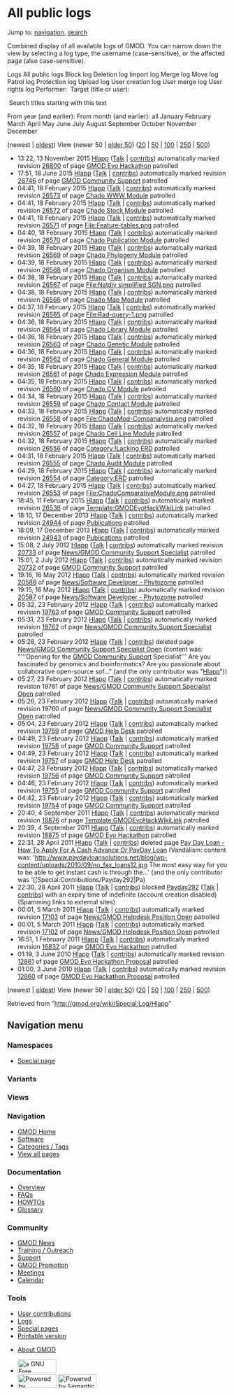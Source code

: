<div id="mw-page-base" class="noprint">

</div>

<div id="mw-head-base" class="noprint">

</div>

<div id="content" class="mw-body" role="main">

<span id="top"></span>

<div id="mw-js-message" style="display:none;">

</div>



# <span dir="auto">All public logs</span>

<div id="bodyContent">

<div id="contentSub">

</div>

<div id="jump-to-nav" class="mw-jump">

Jump to: [navigation](#mw-navigation), [search](#p-search)

</div>

<div id="mw-content-text">

Combined display of all available logs of GMOD. You can narrow down the
view by selecting a log type, the username (case-sensitive), or the
affected page (also case-sensitive).

Logs All public logs Block log Deletion log Import log Merge log Move
log Patrol log Protection log Upload log User creation log User merge
log User rights log <span style="white-space: nowrap">Performer: </span>
<span style="white-space: nowrap">Target (title or user): </span>

 Search titles starting with this text

From year (and earlier): From month (and earlier): all January February
March April May June July August September October November December

(newest \| <a
href="/mediawiki/index.php?title=Special:Log/Hlapp&amp;dir=prev&amp;type=&amp;user=Hlapp"
class="mw-lastlink" rel="last" title="Special:Log/Hlapp">oldest</a>)
View (newer 50 \| <a
href="/mediawiki/index.php?title=Special:Log/Hlapp&amp;offset=20100603010043&amp;type=&amp;user=Hlapp"
class="mw-nextlink" rel="next" title="Special:Log/Hlapp">older 50</a>)
(<a
href="/mediawiki/index.php?title=Special:Log/Hlapp&amp;offset=&amp;limit=20&amp;type=&amp;user=Hlapp"
class="mw-numlink" title="Special:Log/Hlapp">20</a> \| <a
href="/mediawiki/index.php?title=Special:Log/Hlapp&amp;offset=&amp;limit=50&amp;type=&amp;user=Hlapp"
class="mw-numlink" title="Special:Log/Hlapp">50</a> \| <a
href="/mediawiki/index.php?title=Special:Log/Hlapp&amp;offset=&amp;limit=100&amp;type=&amp;user=Hlapp"
class="mw-numlink" title="Special:Log/Hlapp">100</a> \| <a
href="/mediawiki/index.php?title=Special:Log/Hlapp&amp;offset=&amp;limit=250&amp;type=&amp;user=Hlapp"
class="mw-numlink" title="Special:Log/Hlapp">250</a> \| <a
href="/mediawiki/index.php?title=Special:Log/Hlapp&amp;offset=&amp;limit=500&amp;type=&amp;user=Hlapp"
class="mw-numlink" title="Special:Log/Hlapp">500</a>)

- 13:22, 13 November 2015 <a href="/wiki/User:Hlapp" class="mw-userlink"
  title="User:Hlapp">Hlapp</a> <span class="mw-usertoollinks">(<a
  href="/mediawiki/index.php?title=User_talk:Hlapp&amp;action=edit&amp;redlink=1"
  class="new" title="User talk:Hlapp (page does not exist)">Talk</a> \|
  [contribs](/wiki/Special:Contributions/Hlapp "Special:Contributions/Hlapp"))</span>
  automatically marked revision
  [26800](/mediawiki/index.php?title=GMOD_Evo_Hackathon&oldid=26800&diff=prev "GMOD Evo Hackathon")
  of page [GMOD Evo
  Hackathon](/wiki/GMOD_Evo_Hackathon "GMOD Evo Hackathon") patrolled
- 17:51, 18 June 2015 <a href="/wiki/User:Hlapp" class="mw-userlink"
  title="User:Hlapp">Hlapp</a> <span class="mw-usertoollinks">(<a
  href="/mediawiki/index.php?title=User_talk:Hlapp&amp;action=edit&amp;redlink=1"
  class="new" title="User talk:Hlapp (page does not exist)">Talk</a> \|
  [contribs](/wiki/Special:Contributions/Hlapp "Special:Contributions/Hlapp"))</span>
  automatically marked revision
  [26746](/mediawiki/index.php?title=GMOD_Community_Support&oldid=26746&diff=prev "GMOD Community Support")
  of page [GMOD Community
  Support](/wiki/GMOD_Community_Support "GMOD Community Support")
  patrolled
- 04:41, 18 February 2015 <a href="/wiki/User:Hlapp" class="mw-userlink"
  title="User:Hlapp">Hlapp</a> <span class="mw-usertoollinks">(<a
  href="/mediawiki/index.php?title=User_talk:Hlapp&amp;action=edit&amp;redlink=1"
  class="new" title="User talk:Hlapp (page does not exist)">Talk</a> \|
  [contribs](/wiki/Special:Contributions/Hlapp "Special:Contributions/Hlapp"))</span>
  automatically marked revision
  [26573](/mediawiki/index.php?title=Chado_WWW_Module&oldid=26573&diff=prev "Chado WWW Module")
  of page [Chado WWW Module](/wiki/Chado_WWW_Module "Chado WWW Module")
  patrolled
- 04:41, 18 February 2015 <a href="/wiki/User:Hlapp" class="mw-userlink"
  title="User:Hlapp">Hlapp</a> <span class="mw-usertoollinks">(<a
  href="/mediawiki/index.php?title=User_talk:Hlapp&amp;action=edit&amp;redlink=1"
  class="new" title="User talk:Hlapp (page does not exist)">Talk</a> \|
  [contribs](/wiki/Special:Contributions/Hlapp "Special:Contributions/Hlapp"))</span>
  automatically marked revision
  [26572](/mediawiki/index.php?title=Chado_Stock_Module&oldid=26572&diff=prev "Chado Stock Module")
  of page [Chado Stock
  Module](/wiki/Chado_Stock_Module "Chado Stock Module") patrolled
- 04:41, 18 February 2015 <a href="/wiki/User:Hlapp" class="mw-userlink"
  title="User:Hlapp">Hlapp</a> <span class="mw-usertoollinks">(<a
  href="/mediawiki/index.php?title=User_talk:Hlapp&amp;action=edit&amp;redlink=1"
  class="new" title="User talk:Hlapp (page does not exist)">Talk</a> \|
  [contribs](/wiki/Special:Contributions/Hlapp "Special:Contributions/Hlapp"))</span>
  automatically marked revision
  [26571](/mediawiki/index.php?title=File:Feature-tables.png&oldid=26571&diff=prev "File:Feature-tables.png")
  of page
  [File:Feature-tables.png](/wiki/File:Feature-tables.png "File:Feature-tables.png")
  patrolled
- 04:40, 18 February 2015 <a href="/wiki/User:Hlapp" class="mw-userlink"
  title="User:Hlapp">Hlapp</a> <span class="mw-usertoollinks">(<a
  href="/mediawiki/index.php?title=User_talk:Hlapp&amp;action=edit&amp;redlink=1"
  class="new" title="User talk:Hlapp (page does not exist)">Talk</a> \|
  [contribs](/wiki/Special:Contributions/Hlapp "Special:Contributions/Hlapp"))</span>
  automatically marked revision
  [26570](/mediawiki/index.php?title=Chado_Publication_Module&oldid=26570&diff=prev "Chado Publication Module")
  of page [Chado Publication
  Module](/wiki/Chado_Publication_Module "Chado Publication Module")
  patrolled
- 04:39, 18 February 2015 <a href="/wiki/User:Hlapp" class="mw-userlink"
  title="User:Hlapp">Hlapp</a> <span class="mw-usertoollinks">(<a
  href="/mediawiki/index.php?title=User_talk:Hlapp&amp;action=edit&amp;redlink=1"
  class="new" title="User talk:Hlapp (page does not exist)">Talk</a> \|
  [contribs](/wiki/Special:Contributions/Hlapp "Special:Contributions/Hlapp"))</span>
  automatically marked revision
  [26569](/mediawiki/index.php?title=Chado_Phylogeny_Module&oldid=26569&diff=prev "Chado Phylogeny Module")
  of page [Chado Phylogeny
  Module](/wiki/Chado_Phylogeny_Module "Chado Phylogeny Module")
  patrolled
- 04:39, 18 February 2015 <a href="/wiki/User:Hlapp" class="mw-userlink"
  title="User:Hlapp">Hlapp</a> <span class="mw-usertoollinks">(<a
  href="/mediawiki/index.php?title=User_talk:Hlapp&amp;action=edit&amp;redlink=1"
  class="new" title="User talk:Hlapp (page does not exist)">Talk</a> \|
  [contribs](/wiki/Special:Contributions/Hlapp "Special:Contributions/Hlapp"))</span>
  automatically marked revision
  [26568](/mediawiki/index.php?title=Chado_Organism_Module&oldid=26568&diff=prev "Chado Organism Module")
  of page [Chado Organism
  Module](/wiki/Chado_Organism_Module "Chado Organism Module") patrolled
- 04:38, 18 February 2015 <a href="/wiki/User:Hlapp" class="mw-userlink"
  title="User:Hlapp">Hlapp</a> <span class="mw-usertoollinks">(<a
  href="/mediawiki/index.php?title=User_talk:Hlapp&amp;action=edit&amp;redlink=1"
  class="new" title="User talk:Hlapp (page does not exist)">Talk</a> \|
  [contribs](/wiki/Special:Contributions/Hlapp "Special:Contributions/Hlapp"))</span>
  automatically marked revision
  [26567](/mediawiki/index.php?title=File:Natdiv_simplified_SGN.png&oldid=26567&diff=prev "File:Natdiv simplified SGN.png")
  of page [File:Natdiv simplified
  SGN.png](/wiki/File:Natdiv_simplified_SGN.png "File:Natdiv simplified SGN.png")
  patrolled
- 04:38, 18 February 2015 <a href="/wiki/User:Hlapp" class="mw-userlink"
  title="User:Hlapp">Hlapp</a> <span class="mw-usertoollinks">(<a
  href="/mediawiki/index.php?title=User_talk:Hlapp&amp;action=edit&amp;redlink=1"
  class="new" title="User talk:Hlapp (page does not exist)">Talk</a> \|
  [contribs](/wiki/Special:Contributions/Hlapp "Special:Contributions/Hlapp"))</span>
  automatically marked revision
  [26566](/mediawiki/index.php?title=Chado_Map_Module&oldid=26566&diff=prev "Chado Map Module")
  of page [Chado Map Module](/wiki/Chado_Map_Module "Chado Map Module")
  patrolled
- 04:37, 18 February 2015 <a href="/wiki/User:Hlapp" class="mw-userlink"
  title="User:Hlapp">Hlapp</a> <span class="mw-usertoollinks">(<a
  href="/mediawiki/index.php?title=User_talk:Hlapp&amp;action=edit&amp;redlink=1"
  class="new" title="User talk:Hlapp (page does not exist)">Talk</a> \|
  [contribs](/wiki/Special:Contributions/Hlapp "Special:Contributions/Hlapp"))</span>
  automatically marked revision
  [26565](/mediawiki/index.php?title=File:Rad-query-1.png&oldid=26565&diff=prev "File:Rad-query-1.png")
  of page
  [File:Rad-query-1.png](/wiki/File:Rad-query-1.png "File:Rad-query-1.png")
  patrolled
- 04:36, 18 February 2015 <a href="/wiki/User:Hlapp" class="mw-userlink"
  title="User:Hlapp">Hlapp</a> <span class="mw-usertoollinks">(<a
  href="/mediawiki/index.php?title=User_talk:Hlapp&amp;action=edit&amp;redlink=1"
  class="new" title="User talk:Hlapp (page does not exist)">Talk</a> \|
  [contribs](/wiki/Special:Contributions/Hlapp "Special:Contributions/Hlapp"))</span>
  automatically marked revision
  [26564](/mediawiki/index.php?title=Chado_Library_Module&oldid=26564&diff=prev "Chado Library Module")
  of page [Chado Library
  Module](/wiki/Chado_Library_Module "Chado Library Module") patrolled
- 04:36, 18 February 2015 <a href="/wiki/User:Hlapp" class="mw-userlink"
  title="User:Hlapp">Hlapp</a> <span class="mw-usertoollinks">(<a
  href="/mediawiki/index.php?title=User_talk:Hlapp&amp;action=edit&amp;redlink=1"
  class="new" title="User talk:Hlapp (page does not exist)">Talk</a> \|
  [contribs](/wiki/Special:Contributions/Hlapp "Special:Contributions/Hlapp"))</span>
  automatically marked revision
  [26563](/mediawiki/index.php?title=Chado_Genetic_Module&oldid=26563&diff=prev "Chado Genetic Module")
  of page [Chado Genetic
  Module](/wiki/Chado_Genetic_Module "Chado Genetic Module") patrolled
- 04:36, 18 February 2015 <a href="/wiki/User:Hlapp" class="mw-userlink"
  title="User:Hlapp">Hlapp</a> <span class="mw-usertoollinks">(<a
  href="/mediawiki/index.php?title=User_talk:Hlapp&amp;action=edit&amp;redlink=1"
  class="new" title="User talk:Hlapp (page does not exist)">Talk</a> \|
  [contribs](/wiki/Special:Contributions/Hlapp "Special:Contributions/Hlapp"))</span>
  automatically marked revision
  [26562](/mediawiki/index.php?title=Chado_General_Module&oldid=26562&diff=prev "Chado General Module")
  of page [Chado General
  Module](/wiki/Chado_General_Module "Chado General Module") patrolled
- 04:35, 18 February 2015 <a href="/wiki/User:Hlapp" class="mw-userlink"
  title="User:Hlapp">Hlapp</a> <span class="mw-usertoollinks">(<a
  href="/mediawiki/index.php?title=User_talk:Hlapp&amp;action=edit&amp;redlink=1"
  class="new" title="User talk:Hlapp (page does not exist)">Talk</a> \|
  [contribs](/wiki/Special:Contributions/Hlapp "Special:Contributions/Hlapp"))</span>
  automatically marked revision
  [26561](/mediawiki/index.php?title=Chado_Expression_Module&oldid=26561&diff=prev "Chado Expression Module")
  of page [Chado Expression
  Module](/wiki/Chado_Expression_Module "Chado Expression Module")
  patrolled
- 04:35, 18 February 2015 <a href="/wiki/User:Hlapp" class="mw-userlink"
  title="User:Hlapp">Hlapp</a> <span class="mw-usertoollinks">(<a
  href="/mediawiki/index.php?title=User_talk:Hlapp&amp;action=edit&amp;redlink=1"
  class="new" title="User talk:Hlapp (page does not exist)">Talk</a> \|
  [contribs](/wiki/Special:Contributions/Hlapp "Special:Contributions/Hlapp"))</span>
  automatically marked revision
  [26560](/mediawiki/index.php?title=Chado_CV_Module&oldid=26560&diff=prev "Chado CV Module")
  of page [Chado CV Module](/wiki/Chado_CV_Module "Chado CV Module")
  patrolled
- 04:34, 18 February 2015 <a href="/wiki/User:Hlapp" class="mw-userlink"
  title="User:Hlapp">Hlapp</a> <span class="mw-usertoollinks">(<a
  href="/mediawiki/index.php?title=User_talk:Hlapp&amp;action=edit&amp;redlink=1"
  class="new" title="User talk:Hlapp (page does not exist)">Talk</a> \|
  [contribs](/wiki/Special:Contributions/Hlapp "Special:Contributions/Hlapp"))</span>
  automatically marked revision
  [26559](/mediawiki/index.php?title=Chado_Contact_Module&oldid=26559&diff=prev "Chado Contact Module")
  of page [Chado Contact
  Module](/wiki/Chado_Contact_Module "Chado Contact Module") patrolled
- 04:33, 18 February 2015 <a href="/wiki/User:Hlapp" class="mw-userlink"
  title="User:Hlapp">Hlapp</a> <span class="mw-usertoollinks">(<a
  href="/mediawiki/index.php?title=User_talk:Hlapp&amp;action=edit&amp;redlink=1"
  class="new" title="User talk:Hlapp (page does not exist)">Talk</a> \|
  [contribs](/wiki/Special:Contributions/Hlapp "Special:Contributions/Hlapp"))</span>
  automatically marked revision
  [26558](/mediawiki/index.php?title=File:ChadoMod-Companalysis.png&oldid=26558&diff=prev "File:ChadoMod-Companalysis.png")
  of page
  [File:ChadoMod-Companalysis.png](/wiki/File:ChadoMod-Companalysis.png "File:ChadoMod-Companalysis.png")
  patrolled
- 04:32, 18 February 2015 <a href="/wiki/User:Hlapp" class="mw-userlink"
  title="User:Hlapp">Hlapp</a> <span class="mw-usertoollinks">(<a
  href="/mediawiki/index.php?title=User_talk:Hlapp&amp;action=edit&amp;redlink=1"
  class="new" title="User talk:Hlapp (page does not exist)">Talk</a> \|
  [contribs](/wiki/Special:Contributions/Hlapp "Special:Contributions/Hlapp"))</span>
  automatically marked revision
  [26557](/mediawiki/index.php?title=Chado_Cell_Line_Module&oldid=26557&diff=prev "Chado Cell Line Module")
  of page [Chado Cell Line
  Module](/wiki/Chado_Cell_Line_Module "Chado Cell Line Module")
  patrolled
- 04:32, 18 February 2015 <a href="/wiki/User:Hlapp" class="mw-userlink"
  title="User:Hlapp">Hlapp</a> <span class="mw-usertoollinks">(<a
  href="/mediawiki/index.php?title=User_talk:Hlapp&amp;action=edit&amp;redlink=1"
  class="new" title="User talk:Hlapp (page does not exist)">Talk</a> \|
  [contribs](/wiki/Special:Contributions/Hlapp "Special:Contributions/Hlapp"))</span>
  automatically marked revision
  [26556](/mediawiki/index.php?title=Category:!Lacking_ERD&oldid=26556&diff=prev "Category:!Lacking ERD")
  of page [Category:!Lacking
  ERD](/wiki/Category:!Lacking_ERD "Category:!Lacking ERD") patrolled
- 04:31, 18 February 2015 <a href="/wiki/User:Hlapp" class="mw-userlink"
  title="User:Hlapp">Hlapp</a> <span class="mw-usertoollinks">(<a
  href="/mediawiki/index.php?title=User_talk:Hlapp&amp;action=edit&amp;redlink=1"
  class="new" title="User talk:Hlapp (page does not exist)">Talk</a> \|
  [contribs](/wiki/Special:Contributions/Hlapp "Special:Contributions/Hlapp"))</span>
  automatically marked revision
  [26555](/mediawiki/index.php?title=Chado_Audit_Module&oldid=26555&diff=prev "Chado Audit Module")
  of page [Chado Audit
  Module](/wiki/Chado_Audit_Module "Chado Audit Module") patrolled
- 04:29, 18 February 2015 <a href="/wiki/User:Hlapp" class="mw-userlink"
  title="User:Hlapp">Hlapp</a> <span class="mw-usertoollinks">(<a
  href="/mediawiki/index.php?title=User_talk:Hlapp&amp;action=edit&amp;redlink=1"
  class="new" title="User talk:Hlapp (page does not exist)">Talk</a> \|
  [contribs](/wiki/Special:Contributions/Hlapp "Special:Contributions/Hlapp"))</span>
  automatically marked revision
  [26554](/mediawiki/index.php?title=Category:ERD&oldid=26554&diff=prev "Category:ERD")
  of page [Category:ERD](/wiki/Category:ERD "Category:ERD") patrolled
- 04:27, 18 February 2015 <a href="/wiki/User:Hlapp" class="mw-userlink"
  title="User:Hlapp">Hlapp</a> <span class="mw-usertoollinks">(<a
  href="/mediawiki/index.php?title=User_talk:Hlapp&amp;action=edit&amp;redlink=1"
  class="new" title="User talk:Hlapp (page does not exist)">Talk</a> \|
  [contribs](/wiki/Special:Contributions/Hlapp "Special:Contributions/Hlapp"))</span>
  automatically marked revision
  [26553](/mediawiki/index.php?title=File:ChadoComparativeModule.png&oldid=26553&diff=prev "File:ChadoComparativeModule.png")
  of page
  [File:ChadoComparativeModule.png](/wiki/File:ChadoComparativeModule.png "File:ChadoComparativeModule.png")
  patrolled
- 18:45, 11 February 2015 <a href="/wiki/User:Hlapp" class="mw-userlink"
  title="User:Hlapp">Hlapp</a> <span class="mw-usertoollinks">(<a
  href="/mediawiki/index.php?title=User_talk:Hlapp&amp;action=edit&amp;redlink=1"
  class="new" title="User talk:Hlapp (page does not exist)">Talk</a> \|
  [contribs](/wiki/Special:Contributions/Hlapp "Special:Contributions/Hlapp"))</span>
  automatically marked revision
  [26538](/mediawiki/index.php?title=Template:GMODEvoHackWikiLink&oldid=26538&diff=prev "Template:GMODEvoHackWikiLink")
  of page
  [Template:GMODEvoHackWikiLink](/wiki/Template:GMODEvoHackWikiLink "Template:GMODEvoHackWikiLink")
  patrolled
- 18:10, 17 December 2013 <a href="/wiki/User:Hlapp" class="mw-userlink"
  title="User:Hlapp">Hlapp</a> <span class="mw-usertoollinks">(<a
  href="/mediawiki/index.php?title=User_talk:Hlapp&amp;action=edit&amp;redlink=1"
  class="new" title="User talk:Hlapp (page does not exist)">Talk</a> \|
  [contribs](/wiki/Special:Contributions/Hlapp "Special:Contributions/Hlapp"))</span>
  automatically marked revision
  [24944](/mediawiki/index.php?title=Publications&oldid=24944&diff=prev "Publications")
  of page [Publications](/wiki/Publications "Publications") patrolled
- 18:09, 17 December 2013 <a href="/wiki/User:Hlapp" class="mw-userlink"
  title="User:Hlapp">Hlapp</a> <span class="mw-usertoollinks">(<a
  href="/mediawiki/index.php?title=User_talk:Hlapp&amp;action=edit&amp;redlink=1"
  class="new" title="User talk:Hlapp (page does not exist)">Talk</a> \|
  [contribs](/wiki/Special:Contributions/Hlapp "Special:Contributions/Hlapp"))</span>
  automatically marked revision
  [24943](/mediawiki/index.php?title=Publications&oldid=24943&diff=prev "Publications")
  of page [Publications](/wiki/Publications "Publications") patrolled
- 15:08, 2 July 2012 <a href="/wiki/User:Hlapp" class="mw-userlink"
  title="User:Hlapp">Hlapp</a> <span class="mw-usertoollinks">(<a
  href="/mediawiki/index.php?title=User_talk:Hlapp&amp;action=edit&amp;redlink=1"
  class="new" title="User talk:Hlapp (page does not exist)">Talk</a> \|
  [contribs](/wiki/Special:Contributions/Hlapp "Special:Contributions/Hlapp"))</span>
  automatically marked revision
  [20733](/mediawiki/index.php?title=News/GMOD_Community_Support_Specialist&oldid=20733&diff=prev "News/GMOD Community Support Specialist")
  of page [News/GMOD Community Support
  Specialist](/wiki/News/GMOD_Community_Support_Specialist "News/GMOD Community Support Specialist")
  patrolled
- 15:01, 2 July 2012 <a href="/wiki/User:Hlapp" class="mw-userlink"
  title="User:Hlapp">Hlapp</a> <span class="mw-usertoollinks">(<a
  href="/mediawiki/index.php?title=User_talk:Hlapp&amp;action=edit&amp;redlink=1"
  class="new" title="User talk:Hlapp (page does not exist)">Talk</a> \|
  [contribs](/wiki/Special:Contributions/Hlapp "Special:Contributions/Hlapp"))</span>
  automatically marked revision
  [20732](/mediawiki/index.php?title=GMOD_Community_Support&oldid=20732&diff=prev "GMOD Community Support")
  of page [GMOD Community
  Support](/wiki/GMOD_Community_Support "GMOD Community Support")
  patrolled
- 19:16, 16 May 2012 <a href="/wiki/User:Hlapp" class="mw-userlink"
  title="User:Hlapp">Hlapp</a> <span class="mw-usertoollinks">(<a
  href="/mediawiki/index.php?title=User_talk:Hlapp&amp;action=edit&amp;redlink=1"
  class="new" title="User talk:Hlapp (page does not exist)">Talk</a> \|
  [contribs](/wiki/Special:Contributions/Hlapp "Special:Contributions/Hlapp"))</span>
  automatically marked revision
  [20588](/mediawiki/index.php?title=News/Software_Developer_-_Phytozome&oldid=20588&diff=prev "News/Software Developer - Phytozome")
  of page [News/Software Developer -
  Phytozome](/wiki/News/Software_Developer_-_Phytozome "News/Software Developer - Phytozome")
  patrolled
- 19:15, 16 May 2012 <a href="/wiki/User:Hlapp" class="mw-userlink"
  title="User:Hlapp">Hlapp</a> <span class="mw-usertoollinks">(<a
  href="/mediawiki/index.php?title=User_talk:Hlapp&amp;action=edit&amp;redlink=1"
  class="new" title="User talk:Hlapp (page does not exist)">Talk</a> \|
  [contribs](/wiki/Special:Contributions/Hlapp "Special:Contributions/Hlapp"))</span>
  automatically marked revision
  [20587](/mediawiki/index.php?title=News/Software_Developer_-_Phytozome&oldid=20587&diff=prev "News/Software Developer - Phytozome")
  of page [News/Software Developer -
  Phytozome](/wiki/News/Software_Developer_-_Phytozome "News/Software Developer - Phytozome")
  patrolled
- 05:32, 23 February 2012 <a href="/wiki/User:Hlapp" class="mw-userlink"
  title="User:Hlapp">Hlapp</a> <span class="mw-usertoollinks">(<a
  href="/mediawiki/index.php?title=User_talk:Hlapp&amp;action=edit&amp;redlink=1"
  class="new" title="User talk:Hlapp (page does not exist)">Talk</a> \|
  [contribs](/wiki/Special:Contributions/Hlapp "Special:Contributions/Hlapp"))</span>
  automatically marked revision
  [19763](/mediawiki/index.php?title=GMOD_Community_Support&oldid=19763&diff=prev "GMOD Community Support")
  of page [GMOD Community
  Support](/wiki/GMOD_Community_Support "GMOD Community Support")
  patrolled
- 05:31, 23 February 2012 <a href="/wiki/User:Hlapp" class="mw-userlink"
  title="User:Hlapp">Hlapp</a> <span class="mw-usertoollinks">(<a
  href="/mediawiki/index.php?title=User_talk:Hlapp&amp;action=edit&amp;redlink=1"
  class="new" title="User talk:Hlapp (page does not exist)">Talk</a> \|
  [contribs](/wiki/Special:Contributions/Hlapp "Special:Contributions/Hlapp"))</span>
  automatically marked revision
  [19762](/mediawiki/index.php?title=News/GMOD_Community_Support_Specialist&oldid=19762&diff=prev "News/GMOD Community Support Specialist")
  of page [News/GMOD Community Support
  Specialist](/wiki/News/GMOD_Community_Support_Specialist "News/GMOD Community Support Specialist")
  patrolled
- 05:28, 23 February 2012 <a href="/wiki/User:Hlapp" class="mw-userlink"
  title="User:Hlapp">Hlapp</a> <span class="mw-usertoollinks">(<a
  href="/mediawiki/index.php?title=User_talk:Hlapp&amp;action=edit&amp;redlink=1"
  class="new" title="User talk:Hlapp (page does not exist)">Talk</a> \|
  [contribs](/wiki/Special:Contributions/Hlapp "Special:Contributions/Hlapp"))</span>
  deleted page <a
  href="/mediawiki/index.php?title=News/GMOD_Community_Support_Specialist_Open&amp;action=edit&amp;redlink=1"
  class="new"
  title="News/GMOD Community Support Specialist Open (page does not exist)">News/GMOD
  Community Support Specialist Open</a> <span class="comment">(content
  was: "'''Opening for the [GMOD Community
  Support](/wiki/GMOD_Community_Support "GMOD Community Support")
  Specialist''' Are you fascinated by genomics and bioinformatics? Are
  you passionate about collaborative open-source sof…" (and the only
  contributor was
  "[Hlapp](/wiki/Special:Contributions/Hlapp "Special:Contributions/Hlapp")"))</span>
- 05:27, 23 February 2012 <a href="/wiki/User:Hlapp" class="mw-userlink"
  title="User:Hlapp">Hlapp</a> <span class="mw-usertoollinks">(<a
  href="/mediawiki/index.php?title=User_talk:Hlapp&amp;action=edit&amp;redlink=1"
  class="new" title="User talk:Hlapp (page does not exist)">Talk</a> \|
  [contribs](/wiki/Special:Contributions/Hlapp "Special:Contributions/Hlapp"))</span>
  automatically marked revision 19761 of page <a
  href="/mediawiki/index.php?title=News/GMOD_Community_Support_Specialist_Open&amp;action=edit&amp;redlink=1"
  class="new"
  title="News/GMOD Community Support Specialist Open (page does not exist)">News/GMOD
  Community Support Specialist Open</a> patrolled
- 05:26, 23 February 2012 <a href="/wiki/User:Hlapp" class="mw-userlink"
  title="User:Hlapp">Hlapp</a> <span class="mw-usertoollinks">(<a
  href="/mediawiki/index.php?title=User_talk:Hlapp&amp;action=edit&amp;redlink=1"
  class="new" title="User talk:Hlapp (page does not exist)">Talk</a> \|
  [contribs](/wiki/Special:Contributions/Hlapp "Special:Contributions/Hlapp"))</span>
  automatically marked revision 19760 of page <a
  href="/mediawiki/index.php?title=News/GMOD_Community_Support_Specialist_Open&amp;action=edit&amp;redlink=1"
  class="new"
  title="News/GMOD Community Support Specialist Open (page does not exist)">News/GMOD
  Community Support Specialist Open</a> patrolled
- 05:04, 23 February 2012 <a href="/wiki/User:Hlapp" class="mw-userlink"
  title="User:Hlapp">Hlapp</a> <span class="mw-usertoollinks">(<a
  href="/mediawiki/index.php?title=User_talk:Hlapp&amp;action=edit&amp;redlink=1"
  class="new" title="User talk:Hlapp (page does not exist)">Talk</a> \|
  [contribs](/wiki/Special:Contributions/Hlapp "Special:Contributions/Hlapp"))</span>
  automatically marked revision
  [19759](/mediawiki/index.php?title=GMOD_Help_Desk&oldid=19759&diff=prev "GMOD Help Desk")
  of page [GMOD Help Desk](/wiki/GMOD_Help_Desk "GMOD Help Desk")
  patrolled
- 04:49, 23 February 2012 <a href="/wiki/User:Hlapp" class="mw-userlink"
  title="User:Hlapp">Hlapp</a> <span class="mw-usertoollinks">(<a
  href="/mediawiki/index.php?title=User_talk:Hlapp&amp;action=edit&amp;redlink=1"
  class="new" title="User talk:Hlapp (page does not exist)">Talk</a> \|
  [contribs](/wiki/Special:Contributions/Hlapp "Special:Contributions/Hlapp"))</span>
  automatically marked revision
  [19758](/mediawiki/index.php?title=GMOD_Community_Support&oldid=19758&diff=prev "GMOD Community Support")
  of page [GMOD Community
  Support](/wiki/GMOD_Community_Support "GMOD Community Support")
  patrolled
- 04:49, 23 February 2012 <a href="/wiki/User:Hlapp" class="mw-userlink"
  title="User:Hlapp">Hlapp</a> <span class="mw-usertoollinks">(<a
  href="/mediawiki/index.php?title=User_talk:Hlapp&amp;action=edit&amp;redlink=1"
  class="new" title="User talk:Hlapp (page does not exist)">Talk</a> \|
  [contribs](/wiki/Special:Contributions/Hlapp "Special:Contributions/Hlapp"))</span>
  automatically marked revision
  [19757](/mediawiki/index.php?title=GMOD_Help_Desk&oldid=19757&diff=prev "GMOD Help Desk")
  of page [GMOD Help Desk](/wiki/GMOD_Help_Desk "GMOD Help Desk")
  patrolled
- 04:47, 23 February 2012 <a href="/wiki/User:Hlapp" class="mw-userlink"
  title="User:Hlapp">Hlapp</a> <span class="mw-usertoollinks">(<a
  href="/mediawiki/index.php?title=User_talk:Hlapp&amp;action=edit&amp;redlink=1"
  class="new" title="User talk:Hlapp (page does not exist)">Talk</a> \|
  [contribs](/wiki/Special:Contributions/Hlapp "Special:Contributions/Hlapp"))</span>
  automatically marked revision
  [19756](/mediawiki/index.php?title=GMOD_Community_Support&oldid=19756&diff=prev "GMOD Community Support")
  of page [GMOD Community
  Support](/wiki/GMOD_Community_Support "GMOD Community Support")
  patrolled
- 04:46, 23 February 2012 <a href="/wiki/User:Hlapp" class="mw-userlink"
  title="User:Hlapp">Hlapp</a> <span class="mw-usertoollinks">(<a
  href="/mediawiki/index.php?title=User_talk:Hlapp&amp;action=edit&amp;redlink=1"
  class="new" title="User talk:Hlapp (page does not exist)">Talk</a> \|
  [contribs](/wiki/Special:Contributions/Hlapp "Special:Contributions/Hlapp"))</span>
  automatically marked revision
  [19755](/mediawiki/index.php?title=GMOD_Community_Support&oldid=19755&diff=prev "GMOD Community Support")
  of page [GMOD Community
  Support](/wiki/GMOD_Community_Support "GMOD Community Support")
  patrolled
- 04:42, 23 February 2012 <a href="/wiki/User:Hlapp" class="mw-userlink"
  title="User:Hlapp">Hlapp</a> <span class="mw-usertoollinks">(<a
  href="/mediawiki/index.php?title=User_talk:Hlapp&amp;action=edit&amp;redlink=1"
  class="new" title="User talk:Hlapp (page does not exist)">Talk</a> \|
  [contribs](/wiki/Special:Contributions/Hlapp "Special:Contributions/Hlapp"))</span>
  automatically marked revision
  [19754](/mediawiki/index.php?title=GMOD_Community_Support&oldid=19754&diff=prev "GMOD Community Support")
  of page [GMOD Community
  Support](/wiki/GMOD_Community_Support "GMOD Community Support")
  patrolled
- 20:40, 4 September 2011 <a href="/wiki/User:Hlapp" class="mw-userlink"
  title="User:Hlapp">Hlapp</a> <span class="mw-usertoollinks">(<a
  href="/mediawiki/index.php?title=User_talk:Hlapp&amp;action=edit&amp;redlink=1"
  class="new" title="User talk:Hlapp (page does not exist)">Talk</a> \|
  [contribs](/wiki/Special:Contributions/Hlapp "Special:Contributions/Hlapp"))</span>
  automatically marked revision
  [18876](/mediawiki/index.php?title=Template:GMODEvoHackWikiLink&oldid=18876&diff=prev "Template:GMODEvoHackWikiLink")
  of page
  [Template:GMODEvoHackWikiLink](/wiki/Template:GMODEvoHackWikiLink "Template:GMODEvoHackWikiLink")
  patrolled
- 20:39, 4 September 2011 <a href="/wiki/User:Hlapp" class="mw-userlink"
  title="User:Hlapp">Hlapp</a> <span class="mw-usertoollinks">(<a
  href="/mediawiki/index.php?title=User_talk:Hlapp&amp;action=edit&amp;redlink=1"
  class="new" title="User talk:Hlapp (page does not exist)">Talk</a> \|
  [contribs](/wiki/Special:Contributions/Hlapp "Special:Contributions/Hlapp"))</span>
  automatically marked revision
  [18875](/mediawiki/index.php?title=GMOD_Evo_Hackathon&oldid=18875&diff=prev "GMOD Evo Hackathon")
  of page [GMOD Evo
  Hackathon](/wiki/GMOD_Evo_Hackathon "GMOD Evo Hackathon") patrolled
- 22:31, 28 April 2011 <a href="/wiki/User:Hlapp" class="mw-userlink"
  title="User:Hlapp">Hlapp</a> <span class="mw-usertoollinks">(<a
  href="/mediawiki/index.php?title=User_talk:Hlapp&amp;action=edit&amp;redlink=1"
  class="new" title="User talk:Hlapp (page does not exist)">Talk</a> \|
  [contribs](/wiki/Special:Contributions/Hlapp "Special:Contributions/Hlapp"))</span>
  deleted page <a
  href="/mediawiki/index.php?title=Pay_Day_Loan_-_How_To_Apply_For_A_Cash_Advance_Or_PayDay_Loan&amp;action=edit&amp;redlink=1"
  class="new"
  title="Pay Day Loan - How To Apply For A Cash Advance Or PayDay Loan (page does not exist)">Pay
  Day Loan - How To Apply For A Cash Advance Or PayDay Loan</a>
  <span class="comment">(Vandalism: content was:
  'http://www.paydayloansolutions.net/blog/wp-content/uploads/2010/09/no_fax_loans12.jpg
  The most easy way for you to be able to get instant cash is through
  the...' (and the only contributor was
  '\[\[Special:Contributions/Payday292\|Pa)</span>
- 22:30, 28 April 2011 <a href="/wiki/User:Hlapp" class="mw-userlink"
  title="User:Hlapp">Hlapp</a> <span class="mw-usertoollinks">(<a
  href="/mediawiki/index.php?title=User_talk:Hlapp&amp;action=edit&amp;redlink=1"
  class="new" title="User talk:Hlapp (page does not exist)">Talk</a> \|
  [contribs](/wiki/Special:Contributions/Hlapp "Special:Contributions/Hlapp"))</span>
  blocked <a
  href="/mediawiki/index.php?title=User:Payday292&amp;action=edit&amp;redlink=1"
  class="new mw-userlink"
  title="User:Payday292 (page does not exist)">Payday292</a>
  <span class="mw-usertoollinks">(<a
  href="/mediawiki/index.php?title=User_talk:Payday292&amp;action=edit&amp;redlink=1"
  class="new" title="User talk:Payday292 (page does not exist)">Talk</a>
  \|
  [contribs](/wiki/Special:Contributions/Payday292 "Special:Contributions/Payday292"))</span>
  with an expiry time of <span class="blockExpiry"
  title="‎infinite">indefinite</span> (account creation disabled)
  <span class="comment">(Spamming links to external sites)</span>
- 00:01, 5 March 2011 <a href="/wiki/User:Hlapp" class="mw-userlink"
  title="User:Hlapp">Hlapp</a> <span class="mw-usertoollinks">(<a
  href="/mediawiki/index.php?title=User_talk:Hlapp&amp;action=edit&amp;redlink=1"
  class="new" title="User talk:Hlapp (page does not exist)">Talk</a> \|
  [contribs](/wiki/Special:Contributions/Hlapp "Special:Contributions/Hlapp"))</span>
  automatically marked revision
  [17103](/mediawiki/index.php?title=News/GMOD_Helpdesk_Position_Open&oldid=17103&diff=prev "News/GMOD Helpdesk Position Open")
  of page [News/GMOD Helpdesk Position
  Open](/wiki/News/GMOD_Helpdesk_Position_Open "News/GMOD Helpdesk Position Open")
  patrolled
- 00:01, 5 March 2011 <a href="/wiki/User:Hlapp" class="mw-userlink"
  title="User:Hlapp">Hlapp</a> <span class="mw-usertoollinks">(<a
  href="/mediawiki/index.php?title=User_talk:Hlapp&amp;action=edit&amp;redlink=1"
  class="new" title="User talk:Hlapp (page does not exist)">Talk</a> \|
  [contribs](/wiki/Special:Contributions/Hlapp "Special:Contributions/Hlapp"))</span>
  automatically marked revision
  [17102](/mediawiki/index.php?title=News/GMOD_Helpdesk_Position_Open&oldid=17102&diff=prev "News/GMOD Helpdesk Position Open")
  of page [News/GMOD Helpdesk Position
  Open](/wiki/News/GMOD_Helpdesk_Position_Open "News/GMOD Helpdesk Position Open")
  patrolled
- 16:51, 1 February 2011 <a href="/wiki/User:Hlapp" class="mw-userlink"
  title="User:Hlapp">Hlapp</a> <span class="mw-usertoollinks">(<a
  href="/mediawiki/index.php?title=User_talk:Hlapp&amp;action=edit&amp;redlink=1"
  class="new" title="User talk:Hlapp (page does not exist)">Talk</a> \|
  [contribs](/wiki/Special:Contributions/Hlapp "Special:Contributions/Hlapp"))</span>
  automatically marked revision
  [16832](/mediawiki/index.php?title=GMOD_Evo_Hackathon&oldid=16832&diff=prev "GMOD Evo Hackathon")
  of page [GMOD Evo
  Hackathon](/wiki/GMOD_Evo_Hackathon "GMOD Evo Hackathon") patrolled
- 01:19, 3 June 2010 <a href="/wiki/User:Hlapp" class="mw-userlink"
  title="User:Hlapp">Hlapp</a> <span class="mw-usertoollinks">(<a
  href="/mediawiki/index.php?title=User_talk:Hlapp&amp;action=edit&amp;redlink=1"
  class="new" title="User talk:Hlapp (page does not exist)">Talk</a> \|
  [contribs](/wiki/Special:Contributions/Hlapp "Special:Contributions/Hlapp"))</span>
  automatically marked revision
  [12861](/mediawiki/index.php?title=GMOD_Evo_Hackathon_Proposal&oldid=12861&diff=prev "GMOD Evo Hackathon Proposal")
  of page [GMOD Evo Hackathon
  Proposal](/wiki/GMOD_Evo_Hackathon_Proposal "GMOD Evo Hackathon Proposal")
  patrolled
- 01:00, 3 June 2010 <a href="/wiki/User:Hlapp" class="mw-userlink"
  title="User:Hlapp">Hlapp</a> <span class="mw-usertoollinks">(<a
  href="/mediawiki/index.php?title=User_talk:Hlapp&amp;action=edit&amp;redlink=1"
  class="new" title="User talk:Hlapp (page does not exist)">Talk</a> \|
  [contribs](/wiki/Special:Contributions/Hlapp "Special:Contributions/Hlapp"))</span>
  automatically marked revision
  [12860](/mediawiki/index.php?title=GMOD_Evo_Hackathon_Proposal&oldid=12860&diff=prev "GMOD Evo Hackathon Proposal")
  of page [GMOD Evo Hackathon
  Proposal](/wiki/GMOD_Evo_Hackathon_Proposal "GMOD Evo Hackathon Proposal")
  patrolled

(newest \| <a
href="/mediawiki/index.php?title=Special:Log/Hlapp&amp;dir=prev&amp;type=&amp;user=Hlapp"
class="mw-lastlink" rel="last" title="Special:Log/Hlapp">oldest</a>)
View (newer 50 \| <a
href="/mediawiki/index.php?title=Special:Log/Hlapp&amp;offset=20100603010043&amp;type=&amp;user=Hlapp"
class="mw-nextlink" rel="next" title="Special:Log/Hlapp">older 50</a>)
(<a
href="/mediawiki/index.php?title=Special:Log/Hlapp&amp;offset=&amp;limit=20&amp;type=&amp;user=Hlapp"
class="mw-numlink" title="Special:Log/Hlapp">20</a> \| <a
href="/mediawiki/index.php?title=Special:Log/Hlapp&amp;offset=&amp;limit=50&amp;type=&amp;user=Hlapp"
class="mw-numlink" title="Special:Log/Hlapp">50</a> \| <a
href="/mediawiki/index.php?title=Special:Log/Hlapp&amp;offset=&amp;limit=100&amp;type=&amp;user=Hlapp"
class="mw-numlink" title="Special:Log/Hlapp">100</a> \| <a
href="/mediawiki/index.php?title=Special:Log/Hlapp&amp;offset=&amp;limit=250&amp;type=&amp;user=Hlapp"
class="mw-numlink" title="Special:Log/Hlapp">250</a> \| <a
href="/mediawiki/index.php?title=Special:Log/Hlapp&amp;offset=&amp;limit=500&amp;type=&amp;user=Hlapp"
class="mw-numlink" title="Special:Log/Hlapp">500</a>)

</div>

<div class="printfooter">

Retrieved from "<http://gmod.org/wiki/Special:Log/Hlapp>"

</div>

<div id="catlinks" class="catlinks catlinks-allhidden">

</div>

<div class="visualClear">

</div>

</div>

</div>

<div id="mw-navigation">

## Navigation menu

<div id="mw-head">



<div id="left-navigation">

<div id="p-namespaces" class="vectorTabs" role="navigation"
aria-labelledby="p-namespaces-label">

### Namespaces

- <span id="ca-nstab-special">[Special
  page](/wiki/Special:Log/Hlapp "This is a special page, you cannot edit the page itself")</span>

</div>

<div id="p-variants" class="vectorMenu emptyPortlet" role="navigation"
aria-labelledby="p-variants-label">

### 

### Variants[](#)

<div class="menu">

</div>

</div>

</div>

<div id="right-navigation">

<div id="p-views" class="vectorTabs emptyPortlet" role="navigation"
aria-labelledby="p-views-label">

### Views

</div>



</div>



</div>

</div>

</div>

<div id="mw-panel">

<div id="p-logo" role="banner">

<a href="/wiki/Main_Page"
style="background-image: url(http://gmod.org/images/GMOD-cogs.png);"
title="Visit the main page"></a>

</div>

<div id="p-Navigation" class="portal" role="navigation"
aria-labelledby="p-Navigation-label">

### Navigation

<div class="body">

- <span id="n-GMOD-Home">[GMOD Home](/wiki/Main_Page)</span>
- <span id="n-Software">[Software](/wiki/GMOD_Components)</span>
- <span id="n-Categories-.2F-Tags">[Categories /
  Tags](/wiki/Categories)</span>
- <span id="n-View-all-pages">[View all
  pages](/wiki/Special:AllPages)</span>

</div>

</div>

<div id="p-Documentation" class="portal" role="navigation"
aria-labelledby="p-Documentation-label">

### Documentation

<div class="body">

- <span id="n-Overview">[Overview](/wiki/Overview)</span>
- <span id="n-FAQs">[FAQs](/wiki/Category:FAQ)</span>
- <span id="n-HOWTOs">[HOWTOs](/wiki/Category:HOWTO)</span>
- <span id="n-Glossary">[Glossary](/wiki/Glossary)</span>

</div>

</div>

<div id="p-Community" class="portal" role="navigation"
aria-labelledby="p-Community-label">

### Community

<div class="body">

- <span id="n-GMOD-News">[GMOD News](/wiki/GMOD_News)</span>
- <span id="n-Training-.2F-Outreach">[Training /
  Outreach](/wiki/Training_and_Outreach)</span>
- <span id="n-Support">[Support](/wiki/Support)</span>
- <span id="n-GMOD-Promotion">[GMOD
  Promotion](/wiki/GMOD_Promotion)</span>
- <span id="n-Meetings">[Meetings](/wiki/Meetings)</span>
- <span id="n-Calendar">[Calendar](/wiki/Calendar)</span>

</div>

</div>

<div id="p-tb" class="portal" role="navigation"
aria-labelledby="p-tb-label">

### Tools

<div class="body">

- <span id="t-contributions">[User
  contributions](/wiki/Special:Contributions/Hlapp "A list of contributions of this user")</span>
- <span id="t-log">[Logs](/wiki/Special:Log/Hlapp)</span>
- <span id="t-specialpages"><a href="/wiki/Special:SpecialPages" accesskey="q"
  title="A list of all special pages [q]">Special pages</a></span>
- <span id="t-print"><a href="/mediawiki/index.php?title=Special:Log/Hlapp&amp;printable=yes"
  rel="alternate" accesskey="p"
  title="Printable version of this page [p]">Printable version</a></span>

</div>

</div>

</div>

</div>

<div id="footer" role="contentinfo">

- <span id="footer-places-about">[About
  GMOD](/wiki/GMOD:About "GMOD:About")</span>

<!-- -->

- <span id="footer-copyrightico">[<img src="http://www.gnu.org/graphics/gfdl-logo-small.png" width="88"
  height="31" alt="a GNU Free Documentation License" />](http://www.gnu.org/licenses/fdl-1.3.html)</span>
- <span id="footer-poweredbyico">[<img src="/mediawiki/skins/common/images/poweredby_mediawiki_88x31.png"
  width="88" height="31" alt="Powered by MediaWiki" />](//www.mediawiki.org/)
  [<img
  src="/mediawiki/extensions/SemanticMediaWiki/includes/../resources/images/smw_button.png"
  width="88" height="31" alt="Powered by Semantic MediaWiki" />](https://www.semantic-mediawiki.org/wiki/Semantic_MediaWiki)</span>

<div style="clear:both">

</div>

</div>
